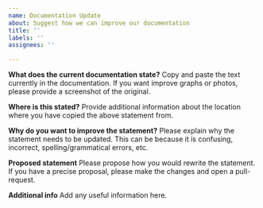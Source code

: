 ```yaml
---
name: Documentation Update
about: Suggest how we can improve our documentation
title: ''
labels: ''
assignees: ''

---
```


**What does the current documentation state?**
Copy and paste the text currently in the documentation. If you want improve graphs or photos, please provide a screenshot of the original.

**Where is this stated?**
Provide additional information about the location where you have copied the above statement from.

**Why do you want to improve the statement?**
Please explain why the statement needs to be updated. This can be because it is confusing, incorrect, spelling/grammatical errors, etc. 

**Proposed statement**
Please propose how you would rewrite the statement. If you have a precise proposal, please make the changes and open a pull-request.

**Additional info**
Add any useful information here.
